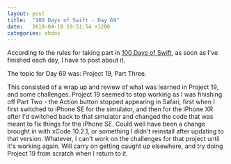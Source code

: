 ```yaml
---
layout: post
title:  "100 Days of Swift - Day 69"
date:   2019-04-18 19:51:54 +1200
categories: ohdos
---
```

According to the rules for taking part in [100 Days of Swift](https://www.hackingwithswift.com/100), as soon as I've finished each day, I have to post about it.

The topic for Day 69 was: Project 19, Part Three.

This consisted of a wrap up and review of what was learned in Project 19, and some challenges. Project 19 seemed to stop working as I was finishing off Part Two - the Action button stopped appearing in Safari, first when I first switched to iPhone SE for the simulator, and then for the iPhone XR after I'd switched back to that simulator and changed the code that was meant to fix things for the iPhone SE. Could well have been a change brought in with xCode 10.2.1, or something I didn't reinstall after updating to that version. Whatever, I can't work on the challenges for that project until it's working again. Will carry on getting caught up elsewhere, and try doing Project 19 from scratch when I return to it.
